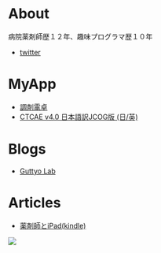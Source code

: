 # About

病院薬剤師歴１２年、趣味プログラマ歴１０年
- [twitter](https://www.twitter.com/Guttyo)

# MyApp

- [調剤電卓](https://apps.apple.com/jp/app/%E8%AA%BF%E5%89%A4%E9%9B%BB%E5%8D%93/id400743343)
- [CTCAE v4.0 日本語訳JCOG版 (日/英)](https://apps.apple.com/jp/app/ctcae-v4-0-%E6%97%A5%E6%9C%AC%E8%AA%9E%E8%A8%B3jcog%E7%89%88-%E6%97%A5-%E8%8B%B1/id576215567)

# Blogs

- [Guttyo Lab](https://blog.guttyo.jp/)
<!-- - [薬剤師ITラボ](https://www.yakuzaishi.app/) -->

# Articles

- [薬剤師とiPad(kindle)](https://www.amazon.co.jp/%E8%96%AC%E5%89%A4%E5%B8%AB%E3%81%A8iPad-%E5%8C%BB%E7%99%82%E3%81%A8iPad-Takafumi-Mizuguchi-ebook/dp/B00I13I2G2)

![](https://github-profile-summary-cards.vercel.app/api/cards/profile-details?username=Guttyo&theme=nord_bright)
